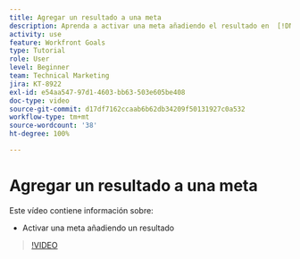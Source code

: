 ```yaml
---
title: Agregar un resultado a una meta
description: Aprenda a activar una meta añadiendo el resultado en  [!DNL Workfront Goals].
activity: use
feature: Workfront Goals
type: Tutorial
role: User
level: Beginner
team: Technical Marketing
jira: KT-8922
exl-id: e54aa547-97d1-4603-bb63-503e605be408
doc-type: video
source-git-commit: d17df7162ccaab6b62db34209f50131927c0a532
workflow-type: tm+mt
source-wordcount: '38'
ht-degree: 100%

---
```


# Agregar un resultado a una meta

Este vídeo contiene información sobre:

* Activar una meta añadiendo un resultado

>[!VIDEO](https://video.tv.adobe.com/v/3415978/?quality=12&learn=on&enablevpops&captions=spa)
